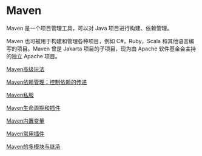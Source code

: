 # Maven

Maven 是一个项目管理工具，可以对 Java 项目进行构建、依赖管理。

Maven 也可被用于构建和管理各种项目，例如 C#，Ruby，Scala 和其他语言编写的项目。Maven 曾是 Jakarta 项目的子项目，现为由 Apache 软件基金会主持的独立 Apache 项目。

[Maven高级玩法](/notes/工具/maven/Maven高级玩法)

[Maven依赖管理：控制依赖的传递](/notes/工具/maven/Maven依赖管理)

[Maven私服](/notes/工具/maven/Maven私服)

[Maven生命周期和插件](/notes/工具/maven/Maven生命周期和插件)

[Maven内置变量](/notes/工具/maven/Maven内置变量)

[Maven常用插件](/notes/工具/maven/Maven常用插件)

[Maven的多模块与继承](/notes/工具/maven/Maven的多模块与继承.md)